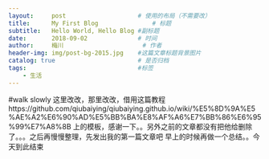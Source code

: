 ```yaml
---
layout:     post   				    # 使用的布局（不需要改）
title:      My First Blog 				# 标题 
subtitle:   Hello World, Hello Blog #副标题
date:       2018-09-02 				# 时间
author:     梅川 						# 作者
header-img: img/post-bg-2015.jpg 	#这篇文章标题背景图片
catalog: true 						# 是否归档
tags:								#标签
    - 生活
---
```


#walk slowly
这里改改，那里改改，借用这篇教程https://github.com/qiubaiying/qiubaiying.github.io/wiki/%E5%8D%9A%E5%AE%A2%E6%90%AD%E5%BB%BA%E8%AF%A6%E7%BB%86%E6%95%99%E7%A8%8B 上的模板，感谢一下。。另外之前的文章都没有把他给删除了。。。之后再慢慢整理，先发出我的第一篇文章吧
早上的时候再做一个总结。。今天到此结束
